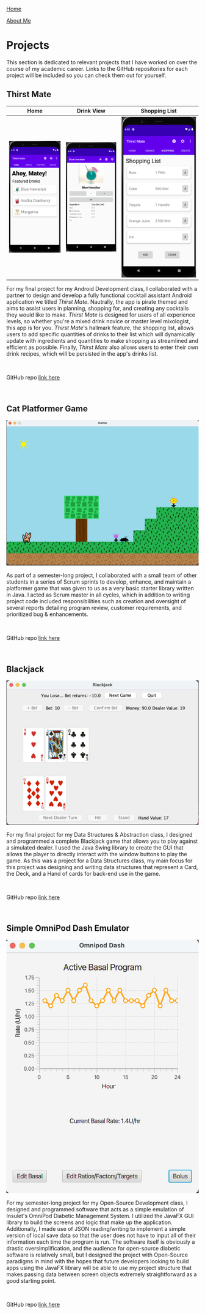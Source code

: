 [Home](./)

[About Me](./aboutme.md)

# Projects

This section is dedicated to relevant projects that I have worked on over the course
of my academic career. Links to the GitHub repositories for each project will be included so you can
check them out for yourself.

## Thirst Mate

Home | Drink View | Shopping List
---- | ----- | --------
![thirstmatehome](./assets/images/thirstmatehome.png) | ![thirstmatedrink](./assets/images/thirstmatedrink.png) |  <img src="./assets/images/thirstmateshopping.png" alt="thirstmateshopping" width="658">

For my final project for my Android Development class, I collaborated with a partner to design
and develop a fully functional cocktail assistant Android application we titled *Thirst Mate*. 
Nautrally, the app is pirate themed and aims to assist users in planning, shopping for, and creating
any cocktails they would like to make. *Thirst Mate* is designed for users of all experience levels, so whether you're
a mixed drink novice or master level mixologist, this app is for you. *Thirst Mate*'s hallmark feature, the shopping list,
allows users to add specific quantities of drinks to their list which will dynamically update with
ingredients and quantities to make shopping as streamlined and efficient as possible. Finally, *Thirst Mate* also
allows users to enter their own drink recipes, which will be persisted in the app's drinks list.

<br>

GitHub repo [link here](https://github.com/jjtheall/ThirstMate)

<br/>

## Cat Platformer Game

![cat](./assets/images/cat-platformer-game.png)

As part of a semester-long project, I collaborated with a small team of other students
in a series of Scrum sprints to develop, enhance, and maintain a platformer game that
was given to us as a very basic starter library written in Java. I acted as Scrum master in all cycles, which in addition to writing project code
included responsibilities such as creation and oversight of several reports detailing program review, customer requirements, and prioritized bug & enhancements.

<br>

GitHub repo [link here](https://github.com/mmills2/SER-225-Platformer-Game) 

<br />

## Blackjack

![blackjack](./assets/images/blackjack.png)

For my final project for my Data Structures & Abstraction class, I designed and
programmed a complete Blackjack game that allows you to play against a simulated dealer.
I used the Java Swing library to create the GUI that allows the player to directly interact
with the window buttons to play the game. As this was a project for a Data Structures class,
my main focus for this project was designing and writing data structures that represent a Card,
the Deck, and a Hand of cards for back-end use in the game.

<br>

GitHub repo [link here](https://github.com/jjtheall/Blackjack)

<br/>

## Simple OmniPod Dash Emulator

![dash](./assets/images/omnipod-dash.png)

For my semester-long project for my Open-Source Development class, I designed and programmed software that
acts as a simple emulation of Insulet's OmniPod Diabetic Management System. I utilized the JavaFX GUI library to build
the screens and logic that make up the application. Additionally, I made use of JSON reading/writing to implement a simple version
of local save data so that the user does not have to input all of their information each time the program is run. The software itself is obviously
a drastic oversimplification, and the audience for open-source diabetic software is relatively small, but I designed the project with Open-Source paradigms in mind with the hopes that future developers
looking to build apps using the JavaFX library will be able to use my project structure that makes passing data
between screen objects extremely straightforward as a good starting point. 

<br>

GitHub repo [link here](https://github.com/jjtheall/DashV1-1)

<br />
